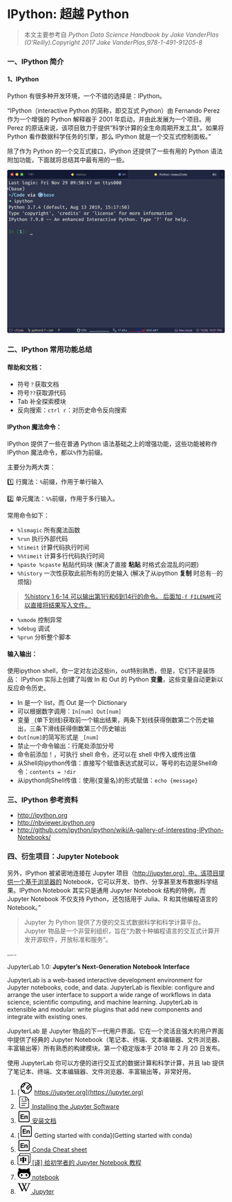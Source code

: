 # IPython: 超越 Python

> 本文主要参考自 _Python Data Science Handbook by Jake VanderPlas (O’Reilly).Copyright 2017 Jake VanderPlas,978-1-491-91205-8_

### 一、IPython 简介

#### 1、IPython

Python 有很多种开发环境，一个不错的选择是：IPython。

“IPython（interactive Python 的简称，即交互式 Python）由 Fernando Perez 作为一个增强的 Python 解释器于 2001 年启动，并由此发展为一个项目。用 Perez 的原话来说，该项目致力于提供“科学计算的全生命周期开发工具”。如果将 Python 看作数据科学任务的引擎，那么 IPython 就是一个交互式控制面板。”

除了作为 Python 的一个交互式接口，IPython 还提供了一些有用的 Python 语法附加功能，下面就将总结其中最有用的一些。

![](https://raw.githubusercontent.com/RoseauHan/upic/master/ipython_screen.png)


### 二、IPython 常用功能总结

#### 帮助和文档：

- 符号`？`获取文档
- 符号`??`获取源代码
- Tab 补全探索模块
- 反向搜索：`ctrl r`：对历史命令反向搜索

#### IPython 魔法命令：

IPython 提供了一些在普通 Python 语法基础之上的增强功能，这些功能被称作 IPython 魔法命令，都以`%`作为前缀。

主要分为两大类：

:one: 行魔法：`%`前缀，作用于单行输入

:two: 单元魔法：`%%`前缀，作用于多行输入。

常用命令如下：

- `%lsmagic` 所有魔法函数
- `%run` 执行外部代码
- `%timeit` 计算代码执行时间
- `%%timeit` 计算多行代码执行时间 
- `%paste %cpaste` 粘贴代码块 (解决了直接 **粘贴** 时格式会混乱的问题)
- `%history` 一次性获取此前所有的历史输入 (解决了从ipython **复制** 时总有···的烦恼)

>  [%history 1 6-14 可以输出第1行和6到14行的命令。 后面加`-f FILENAME`可以直接将结果写入文件。](https://stackoverflow.com/questions/41070403/how-to-copy-from-ipython-session-without-terminal-prompts)

- `%xmode` 控制异常
- `%debug` 调试
- `%prun` 分析整个脚本

#### 输入输出：
使用ipython shell，你一定对左边这些in，out特别熟悉，但是，它们不是装饰品：
IPython 实际上创建了叫做 In 和 Out 的 Python **变量**，这些变量自动更新以反应命令历史。

- In 是一个 list，而 Out 是一个 Dictionary
- 可以根据数字调用：`In[num] Out[num]`
- 变量 `_`(单下划线)获取前一个输出结果，两条下划线获得倒数第二个历史输出，三条下滑线获得倒数第三个历史输出
- `Out[num]`的简写形式是 `_[num]`
- 禁止一个命令输出：行尾处添加分号
- 命令前添加！，可执行 shell 命令，还可以在 shell 中传入或传出值
- 从Shell向ipython传值：直接写个赋值表达式就可以，等号的右边是Shell命令：`contents = !dir`
- 从ipython向Shell传值：使用{变量名}的形式赋值：`echo {message}`

### 三、IPython 参考资料

- http://ipython.org
- http://nbviewer.ipython.org
- http://github.com/ipython/ipython/wiki/A-gallery-of-interesting-IPython-Notebooks/

### 四、衍生项目：Jupyter Notebook

另外，IPython 被紧密地连接在 Jupyter 项目（http://jupyter.org）中。该项目提供一个基于浏览器的 Notebook，它可以开发、协作、分享甚至发布数据科学结果。IPython Notebook 其实只是通用 Jupyter Notebook 结构的特例，而 Jupyter Notebook 不仅支持 Python，还包括用于 Julia、R 和其他编程语言的 Notebook。”

> Jupyter 为 Python 提供了方便的交互式数据科学和科学计算平台。Jupyter 物品是一个非营利组织，旨在“为数十种编程语言的交互式计算开发开源软件，开放标准和服务”。

<img src="https://jupyter.org/assets/labpreview.png" alt="jupyter lab" style="zoom: 25%;" />

JupyterLab 1.0: **Jupyter’s Next-Generation Notebook Interface**

JupyterLab is a web-based interactive development environment for Jupyter notebooks, code, and data. JupyterLab is flexible: configure and arrange the user interface to support a wide range of workflows in data science, scientific computing, and machine learning. JupyterLab is extensible and modular: write plugins that add new components and integrate with existing ones.

JupyterLab 是 Jupyter 物品的下一代用户界面。它在一个灵活且强大的用户界面中提供了经典的 Jupyter Notebook（笔记本、终端、文本编辑器、文件浏览器、丰富输出等）所有熟悉的构建模块。第一个稳定版本于 2018 年 2 月 20 日发布。

使用 JupyterLab 你可以方便的进行交互式的数据计算和科学计算，并且 lab 提供了笔记本、终端、文本编辑器、文件浏览器、丰富输出等，非常好用。

1. [<img src="https://raw.githubusercontent.com/RoseauHan/upic/master/py_web.png" alt="web" style="zoom:15%;" /> https://jupyter.org](https://jupyter.org)
2. [<img src="https://raw.githubusercontent.com/RoseauHan/upic/master/py_doc.png" alt="docu" style="zoom:15%;" /> Installing the Jupyter Software](https://conda.io/projects/conda/en/latest/_downloads/843d9e0198f2a193a3484886fa28163c/conda-cheatsheet.pdf)
3. [<img src="https://raw.githubusercontent.com/RoseauHan/upic/master/py_en_doc.png" alt="en_doc" style="zoom:15%;" /> 安装文档](https://docs.anaconda.com/anaconda/install/)
4. [<img src="https://raw.githubusercontent.com/RoseauHan/upic/master/py_en_doc.png" alt="en_doc" style="zoom:15%;" /> Getting started with conda](Getting started with conda)
5. [<img src="https://raw.githubusercontent.com/RoseauHan/upic/master/py_en_doc.png" alt="en_doc" style="zoom:15%;" /> Conda Cheat sheet ](https://conda.io/projects/conda/en/latest/_downloads/843d9e0198f2a193a3484886fa28163c/conda-cheatsheet.pdf)
6. [<img src="https://raw.githubusercontent.com/RoseauHan/upic/master/py_cn_doc.png" alt="cn_doc" style="zoom:15%;" /> [译] 给初学者的 Jupyter Notebook 教程](https://juejin.im/post/5af8d3776fb9a07ab7744dd0)
7. [<img src="https://raw.githubusercontent.com/RoseauHan/upic/master/py_git.png" alt="git" style="zoom:15%;" /> notebook](https://github.com/jupyter/notebook/tree/8881a06e0e01eaba277dfd118cfa429f9c418b9f)
8. [<img src="https://raw.githubusercontent.com/RoseauHan/upic/master/py_wiki.png" alt="wiki" style="zoom:15%;" /> Jupyter](https://en.wikipedia.org/wiki/Project_Jupyter)

